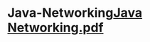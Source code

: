 # Java-Networking[Java Networking.pdf](https://github.com/user-attachments/files/19738483/Java.Networking.pdf)
